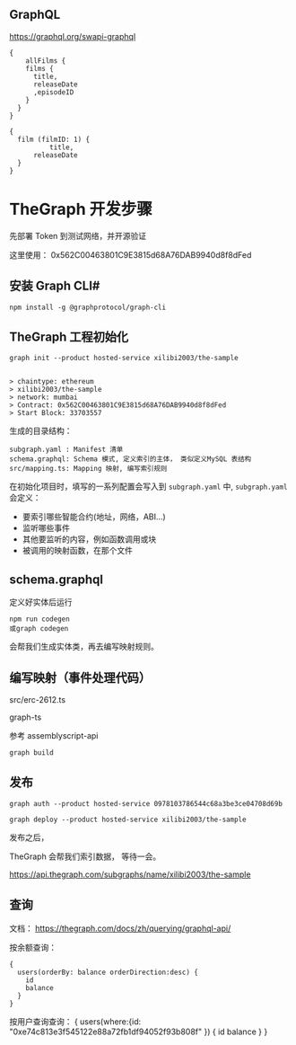 
## GraphQL

https://graphql.org/swapi-graphql

```
{
	allFilms {
    films {
      title,
      releaseDate
      ,episodeID
    }
  }
}

```

```
{
  film (filmID: 1) {
          title,
      releaseDate
  }
}
```


# TheGraph 开发步骤

先部署 Token 到测试网络，并开源验证

这里使用： 0x562C00463801C9E3815d68A76DAB9940d8f8dFed


## 安装 Graph CLI#
```
npm install -g @graphprotocol/graph-cli
```

## TheGraph 工程初始化

```
graph init --product hosted-service xilibi2003/the-sample


> chaintype: ethereum
> xilibi2003/the-sample
> network: mumbai
> Contract: 0x562C00463801C9E3815d68A76DAB9940d8f8dFed
> Start Block: 33703557
```


生成的目录结构：

```
subgraph.yaml : Manifest 清单
schema.graphql: Schema 模式, 定义索引的主体， 类似定义MySQL 表结构
src/mapping.ts: Mapping 映射, 编写索引规则 
```

在初始化项目时，填写的一系列配置会写入到 `subgraph.yaml` 中,  `subgraph.yaml` 会定义：


* 要索引哪些智能合约(地址，网络，ABI...)
* 监听哪些事件
* 其他要监听的内容，例如函数调用或块
* 被调用的映射函数，在那个文件

## schema.graphql

定义好实体后运行

```
npm run codegen
或graph codegen 
```

会帮我们生成实体类，再去编写映射规则。

## 编写映射（事件处理代码）

src/erc-2612.ts

graph-ts

参考 assemblyscript-api 


```
graph build
```




## 发布

```
graph auth --product hosted-service 0978103786544c68a3be3ce04708d69b
```

```
graph deploy --product hosted-service xilibi2003/the-sample
```

发布之后，

 TheGraph 会帮我们索引数据， 等待一会。


https://api.thegraph.com/subgraphs/name/xilibi2003/the-sample


## 查询
文档：
https://thegraph.com/docs/zh/querying/graphql-api/

按余额查询：
```
{
  users(orderBy: balance orderDirection:desc) {
    id
    balance
  }
}
```

按用户查询查询：
{
  users(where:{id: "0xe74c813e3f545122e88a72fb1df94052f93b808f" }) {
    id
    balance
  }
}